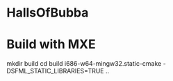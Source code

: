 # HallsOfBubba

# Build with MXE
mkdir build
cd build
i686-w64-mingw32.static-cmake -DSFML_STATIC_LIBRARIES=TRUE ..
